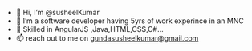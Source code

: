 - 👋 Hi, I’m @susheelKumar
- 👀 I’m a software developer having 5yrs of work experince in an MNC
- 🌱 Skilled in AngularJS ,Java,HTML,CSS,C#...
- 📫 reach out to me on gundasusheelkumar@gmail.com

<!---
susheelgunda/susheelgunda is a ✨ special ✨ repository because its `README.md` (this file) appears on your GitHub profile.
You can click the Preview link to take a look at your changes.
--->
